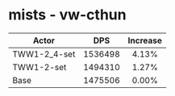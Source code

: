 # mists - vw-cthun
| Actor | DPS | Increase |
|---|:---:|:---:|
|TWW1-2_4-set|1536498|4.13%|
|TWW1-2-set|1494310|1.27%|
|Base|1475506|0.00%|
